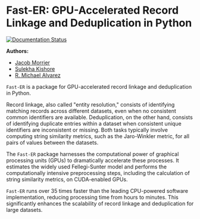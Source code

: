 # Fast-ER: GPU-Accelerated Record Linkage and Deduplication in Python

[![Documentation Status](https://readthedocs.org/projects/fast-er/badge/?version=latest)](https://fast-er.readthedocs.io/en/latest/?badge=latest)

**Authors:**
- [Jacob Morrier](https://www.jacobmorrier.com)
- [Sulekha Kishore](https://www.linkedin.com/in/sulekha-kishore/)
- [R. Michael Alvarez](https://www.rmichaelalvarez.com)

`Fast-ER` is a package for GPU-accelerated record linkage and deduplication in Python.

Record linkage, also called "entity resolution," consists of identifying matching records across different datasets, even when no consistent common identifiers are available. Deduplication, on the other hand, consists of identifying duplicate entries within a dataset when consistent unique identifiers are inconsistent or missing. Both tasks typically involve computing string similarity metrics, such as the Jaro-Winkler metric, for all pairs of values between the datasets.

The `Fast-ER` package harnesses the computational power of graphical processing units (GPUs) to dramatically accelerate these processes. It estimates the widely used Fellegi-Sunter model and performs the computationally intensive preprocessing steps, including the calculation of string similarity metrics, on CUDA-enabled GPUs.

`Fast-ER` runs over 35 times faster than the leading CPU-powered software implementation, reducing processing time from hours to minutes. This significantly enhances the scalability of record linkage and deduplication for large datasets.
